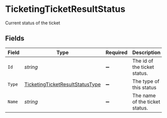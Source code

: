 # TicketingTicketResultStatus

Current status of the ticket


## Fields

| Field                                                                                         | Type                                                                                          | Required                                                                                      | Description                                                                                   | Example                                                                                       |
| --------------------------------------------------------------------------------------------- | --------------------------------------------------------------------------------------------- | --------------------------------------------------------------------------------------------- | --------------------------------------------------------------------------------------------- | --------------------------------------------------------------------------------------------- |
| `Id`                                                                                          | *string*                                                                                      | :heavy_minus_sign:                                                                            | The id of the ticket status.                                                                  | 001                                                                                           |
| `Type`                                                                                        | [TicketingTicketResultStatusType](../../Models/Components/TicketingTicketResultStatusType.md) | :heavy_minus_sign:                                                                            | The type of this status                                                                       |                                                                                               |
| `Name`                                                                                        | *string*                                                                                      | :heavy_minus_sign:                                                                            | The name of the ticket status.                                                                | Backlog                                                                                       |
